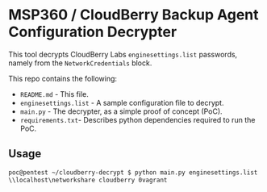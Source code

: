 # MSP360 / CloudBerry Backup Agent Configuration Decrypter

This tool decrypts CloudBerry Labs `enginesettings.list` passwords,
namely from the `NetworkCredentials` block.

This repo contains the following:

* `README.md` - This file.
* `enginesettings.list` - A sample configuration file to decrypt.
* `main.py` - The decrypter, as a simple proof of concept (PoC).
* `requirements.txt`- Describes python dependencies required to run the PoC.

## Usage

```bash
poc@pentest ~/cloudberry-decrypt $ python main.py enginesettings.list
\\localhost\networkshare cloudberry 0vagrant
```

